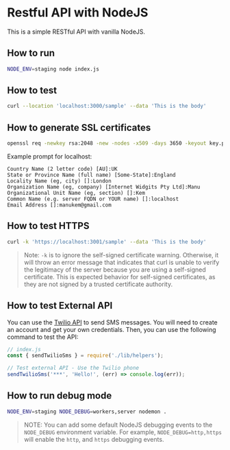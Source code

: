 # Restful API with NodeJS

This is a simple RESTful API with vanilla NodeJS.

## How to run

```bash
NODE_ENV=staging node index.js
```

## How to test

```bash
curl --location 'localhost:3000/sample' --data 'This is the body'
```

## How to generate SSL certificates

```bash
openssl req -newkey rsa:2048 -new -nodes -x509 -days 3650 -keyout key.pem -out cert.pem
```

Example prompt for localhost:

```
Country Name (2 letter code) [AU]:UK
State or Province Name (full name) [Some-State]:England
Locality Name (eg, city) []:London
Organization Name (eg, company) [Internet Widgits Pty Ltd]:Manu
Organizational Unit Name (eg, section) []:Kem
Common Name (e.g. server FQDN or YOUR name) []:localhost
Email Address []:manukem@gmail.com
```

## How to test HTTPS

```bash
curl -k 'https://localhost:3001/sample' --data 'This is the body'
```

> Note: `-k` is to ignore the self-signed certificate warning. Otherwise, it will throw an error message that indicates that curl is unable to verify the legitimacy of the server because you are using a self-signed certificate. This is expected behavior for self-signed certificates, as they are not signed by a trusted certificate authority.

## How to test External API

You can use the [Twilio API](https://www.twilio.com/try-twilio) to send SMS messages. You will need to create an account and get your own credentials. Then, you can use the following command to test the API:

```js
// index.js
const { sendTwilioSms } = require('./lib/helpers');

// Test external API - Use the Twilio phone
sendTwilioSms('***', 'Hello!', (err) => console.log(err));
```

## How to run debug mode

```bash
NODE_ENV=staging NODE_DEBUG=workers,server nodemon .
```

> NOTE: You can add some default NodeJS debugging events to the `NODE_DEBUG` environment variable. For example, `NODE_DEBUG=http,https` will enable the `http`, and `https` debugging events.
